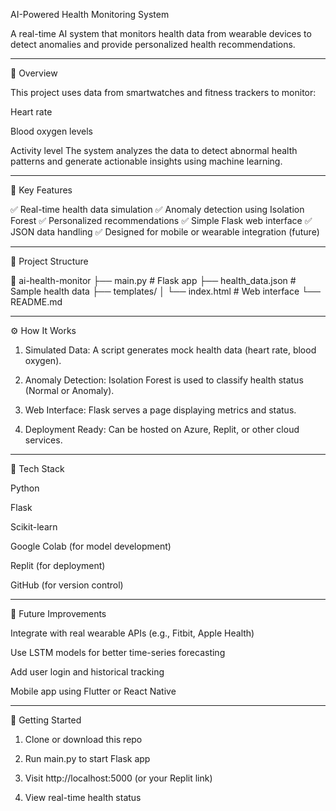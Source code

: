 AI-Powered Health Monitoring System

A real-time AI system that monitors health data from wearable devices to detect anomalies and provide personalized health recommendations.


---

📱 Overview

This project uses data from smartwatches and fitness trackers to monitor:

Heart rate

Blood oxygen levels

Activity level
The system analyzes the data to detect abnormal health patterns and generate actionable insights using machine learning.



---

🧩 Key Features

✅ Real-time health data simulation
✅ Anomaly detection using Isolation Forest
✅ Personalized recommendations
✅ Simple Flask web interface
✅ JSON data handling
✅ Designed for mobile or wearable integration (future)


---

📂 Project Structure

📁 ai-health-monitor
├── main.py              # Flask app
├── health_data.json     # Sample health data
├── templates/
│   └── index.html       # Web interface
└── README.md


---

⚙️ How It Works

1. Simulated Data: A script generates mock health data (heart rate, blood oxygen).


2. Anomaly Detection: Isolation Forest is used to classify health status (Normal or Anomaly).


3. Web Interface: Flask serves a page displaying metrics and status.


4. Deployment Ready: Can be hosted on Azure, Replit, or other cloud services.




---

🧠 Tech Stack

Python

Flask

Scikit-learn

Google Colab (for model development)

Replit (for deployment)

GitHub (for version control)



---

🚀 Future Improvements

Integrate with real wearable APIs (e.g., Fitbit, Apple Health)

Use LSTM models for better time-series forecasting

Add user login and historical tracking

Mobile app using Flutter or React Native



---

📌 Getting Started

1. Clone or download this repo


2. Run main.py to start Flask app


3. Visit http://localhost:5000 (or your Replit link)


4. View real-time health status

